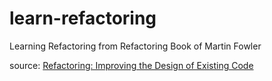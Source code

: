 # learn-refactoring
Learning Refactoring from Refactoring Book of Martin Fowler

source: [Refactoring: Improving the Design of Existing Code](https://martinfowler.com/books/refactoring.html)